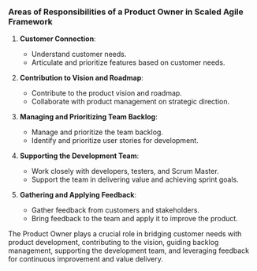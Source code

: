 ### Areas of Responsibilities of a Product Owner in Scaled Agile Framework

1. **Customer Connection**:
   - Understand customer needs.
   - Articulate and prioritize features based on customer needs.

2. **Contribution to Vision and Roadmap**:
   - Contribute to the product vision and roadmap.
   - Collaborate with product management on strategic direction.

3. **Managing and Prioritizing Team Backlog**:
   - Manage and prioritize the team backlog.
   - Identify and prioritize user stories for development.

4. **Supporting the Development Team**:
   - Work closely with developers, testers, and Scrum Master.
   - Support the team in delivering value and achieving sprint goals.

5. **Gathering and Applying Feedback**:
   - Gather feedback from customers and stakeholders.
   - Bring feedback to the team and apply it to improve the product.

The Product Owner plays a crucial role in bridging customer needs with product development, contributing to the vision, guiding backlog management, supporting the development team, and leveraging feedback for continuous improvement and value delivery.
